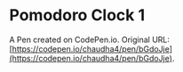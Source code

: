 # Pomodoro Clock 1

A Pen created on CodePen.io. Original URL: [https://codepen.io/chaudha4/pen/bGdoJje](https://codepen.io/chaudha4/pen/bGdoJje).



